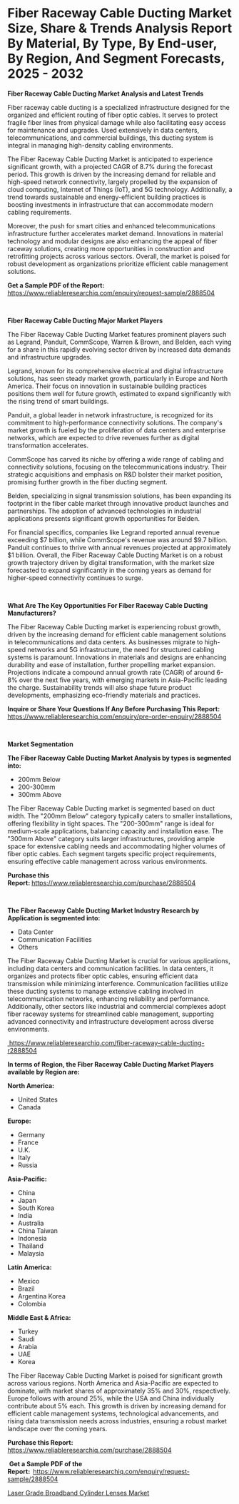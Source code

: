 <p><h1>Fiber Raceway Cable Ducting Market Size, Share & Trends Analysis Report By Material, By Type, By End-user, By Region, And Segment Forecasts, 2025 - 2032</h1></p><p><strong>Fiber Raceway Cable Ducting Market Analysis and Latest Trends</strong></p>
<p><p>Fiber raceway cable ducting is a specialized infrastructure designed for the organized and efficient routing of fiber optic cables. It serves to protect fragile fiber lines from physical damage while also facilitating easy access for maintenance and upgrades. Used extensively in data centers, telecommunications, and commercial buildings, this ducting system is integral in managing high-density cabling environments.</p><p>The Fiber Raceway Cable Ducting Market is anticipated to experience significant growth, with a projected CAGR of 8.7% during the forecast period. This growth is driven by the increasing demand for reliable and high-speed network connectivity, largely propelled by the expansion of cloud computing, Internet of Things (IoT), and 5G technology. Additionally, a trend towards sustainable and energy-efficient building practices is boosting investments in infrastructure that can accommodate modern cabling requirements. </p><p>Moreover, the push for smart cities and enhanced telecommunications infrastructure further accelerates market demand. Innovations in material technology and modular designs are also enhancing the appeal of fiber raceway solutions, creating more opportunities in construction and retrofitting projects across various sectors. Overall, the market is poised for robust development as organizations prioritize efficient cable management solutions.</p></p>
<p><strong>Get a Sample PDF of the Report:&nbsp;</strong> <a href="https://www.reliableresearchiq.com/enquiry/request-sample/2888504?utm_campaign=2238&utm_medium=2&utm_source=Github&utm_content=ia&utm_term=14032025&utm_id=fiber-raceway-cable-ducting">https://www.reliableresearchiq.com/enquiry/request-sample/2888504</a></p>
<p>&nbsp;</p>
<p><strong>Fiber Raceway Cable Ducting Major Market Players</strong></p>
<p><p>The Fiber Raceway Cable Ducting Market features prominent players such as Legrand, Panduit, CommScope, Warren & Brown, and Belden, each vying for a share in this rapidly evolving sector driven by increased data demands and infrastructure upgrades. </p><p>Legrand, known for its comprehensive electrical and digital infrastructure solutions, has seen steady market growth, particularly in Europe and North America. Their focus on innovation in sustainable building practices positions them well for future growth, estimated to expand significantly with the rising trend of smart buildings.</p><p>Panduit, a global leader in network infrastructure, is recognized for its commitment to high-performance connectivity solutions. The company's market growth is fueled by the proliferation of data centers and enterprise networks, which are expected to drive revenues further as digital transformation accelerates.</p><p>CommScope has carved its niche by offering a wide range of cabling and connectivity solutions, focusing on the telecommunications industry. Their strategic acquisitions and emphasis on R&D bolster their market position, promising further growth in the fiber ducting segment.</p><p>Belden, specializing in signal transmission solutions, has been expanding its footprint in the fiber cable market through innovative product launches and partnerships. The adoption of advanced technologies in industrial applications presents significant growth opportunities for Belden.</p><p>For financial specifics, companies like Legrand reported annual revenue exceeding $7 billion, while CommScope's revenue was around $9.7 billion. Panduit continues to thrive with annual revenues projected at approximately $1 billion. Overall, the Fiber Raceway Cable Ducting Market is on a robust growth trajectory driven by digital transformation, with the market size forecasted to expand significantly in the coming years as demand for higher-speed connectivity continues to surge.</p></p>
<p>&nbsp;</p>
<p><strong>What Are The Key Opportunities For Fiber Raceway Cable Ducting Manufacturers?</strong></p>
<p><p>The Fiber Raceway Cable Ducting market is experiencing robust growth, driven by the increasing demand for efficient cable management solutions in telecommunications and data centers. As businesses migrate to high-speed networks and 5G infrastructure, the need for structured cabling systems is paramount. Innovations in materials and designs are enhancing durability and ease of installation, further propelling market expansion. Projections indicate a compound annual growth rate (CAGR) of around 6-8% over the next five years, with emerging markets in Asia-Pacific leading the charge. Sustainability trends will also shape future product developments, emphasizing eco-friendly materials and practices.</p></p>
<p><strong>Inquire or Share Your Questions If Any Before Purchasing This Report:</strong> <a href="https://www.reliableresearchiq.com/enquiry/pre-order-enquiry/2888504?utm_campaign=2238&utm_medium=2&utm_source=Github&utm_content=ia&utm_term=14032025&utm_id=fiber-raceway-cable-ducting">https://www.reliableresearchiq.com/enquiry/pre-order-enquiry/2888504</a></p>
<p>&nbsp;</p>
<p><strong>Market Segmentation</strong></p>
<p><strong>The Fiber Raceway Cable Ducting Market Analysis by types is segmented into:</strong></p>
<p><ul><li>200mm Below</li><li>200-300mm</li><li>300mm Above</li></ul></p>
<p><p>The Fiber Raceway Cable Ducting market is segmented based on duct width. The "200mm Below" category typically caters to smaller installations, offering flexibility in tight spaces. The "200-300mm" range is ideal for medium-scale applications, balancing capacity and installation ease. The "300mm Above" category suits larger infrastructures, providing ample space for extensive cabling needs and accommodating higher volumes of fiber optic cables. Each segment targets specific project requirements, ensuring effective cable management across various environments.</p></p>
<p><strong>Purchase this Report:&nbsp;</strong><a href="https://www.reliableresearchiq.com/purchase/2888504?utm_campaign=2238&utm_medium=2&utm_source=Github&utm_content=ia&utm_term=14032025&utm_id=fiber-raceway-cable-ducting">https://www.reliableresearchiq.com/purchase/2888504</a></p>
<p>&nbsp;</p>
<p><strong>The Fiber Raceway Cable Ducting Market Industry Research by Application is segmented into:</strong></p>
<p><ul><li>Data Center</li><li>Communication Facilities</li><li>Others</li></ul></p>
<p><p>The Fiber Raceway Cable Ducting Market is crucial for various applications, including data centers and communication facilities. In data centers, it organizes and protects fiber optic cables, ensuring efficient data transmission while minimizing interference. Communication facilities utilize these ducting systems to manage extensive cabling involved in telecommunication networks, enhancing reliability and performance. Additionally, other sectors like industrial and commercial complexes adopt fiber raceway systems for streamlined cable management, supporting advanced connectivity and infrastructure development across diverse environments.</p></p>
<p><a href="https://www.reliableresearchiq.com/fiber-raceway-cable-ducting-r2888504?utm_campaign=2238&utm_medium=2&utm_source=Github&utm_content=ia&utm_term=14032025&utm_id=fiber-raceway-cable-ducting">&nbsp;https://www.reliableresearchiq.com/fiber-raceway-cable-ducting-r2888504</a></p>
<p><strong>In terms of Region, the Fiber Raceway Cable Ducting Market Players available by Region are:</strong></p>
<p>
    <p> <strong> North America: </strong>
        <ul>
            <li>United States</li>
            <li>Canada</li>
        </ul>
        </p> 
    <p> <strong> Europe: </strong>
        <ul>
            <li>Germany</li>
            <li>France</li>
            <li>U.K.</li>
            <li>Italy</li>
            <li>Russia</li>
        </ul>
        </p> 
    <p> <strong> Asia-Pacific: </strong>
        <ul>
            <li>China</li>
            <li>Japan</li>
            <li>South Korea</li>
            <li>India</li>
            <li>Australia</li>
            <li>China Taiwan</li>
            <li>Indonesia</li>
            <li>Thailand</li>
            <li>Malaysia</li>
        </ul>
        </p> 
    <p> <strong> Latin America: </strong>
        <ul>
            <li>Mexico</li>
            <li>Brazil</li>
            <li>Argentina Korea</li>
            <li>Colombia</li>
        </ul>
        </p> 
    <p> <strong> Middle East & Africa: </strong>
        <ul>
            <li>Turkey</li>
            <li>Saudi</li>
            <li>Arabia</li>
            <li>UAE</li>
            <li>Korea</li>
        </ul>
    </p>
    </p>
<p><p>The Fiber Raceway Cable Ducting Market is poised for significant growth across various regions. North America and Asia-Pacific are expected to dominate, with market shares of approximately 35% and 30%, respectively. Europe follows with around 25%, while the USA and China individually contribute about 5% each. This growth is driven by increasing demand for efficient cable management systems, technological advancements, and rising data transmission needs across industries, ensuring a robust market landscape over the coming years.</p></p>
<p><strong>Purchase this Report: </strong><a href="https://www.reliableresearchiq.com/purchase/2888504?utm_campaign=2238&utm_medium=2&utm_source=Github&utm_content=ia&utm_term=14032025&utm_id=fiber-raceway-cable-ducting">https://www.reliableresearchiq.com/purchase/2888504</a></p>
<p>&nbsp;<strong>Get a Sample PDF of the Report:&nbsp;&nbsp;</strong><a href="https://www.reliableresearchiq.com/enquiry/request-sample/2888504?utm_campaign=2238&utm_medium=2&utm_source=Github&utm_content=ia&utm_term=14032025&utm_id=fiber-raceway-cable-ducting">https://www.reliableresearchiq.com/enquiry/request-sample/2888504</a></p>
<p><strong></strong></p>
<p><p><a href="https://github.com/SanjidaMahmud54/Market-Research-Report-List-1/blob/main/laser-grade-broadband-cylinder-lenses-market.md?utm_campaign=2238&utm_medium=2&utm_source=Github&utm_content=ia&utm_term=14032025&utm_id=fiber-raceway-cable-ducting">Laser Grade Broadband Cylinder Lenses Market</a></p></p>